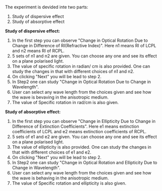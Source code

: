 The experiment is devided inte two parts:  

 1. Study of dispersive effect  
 2. Study of absorptive effect   

**Study of dispersive effect:**  

1. In the first step you can observe "Change in Optical Rotation Due to Change in Difference of RI(Refractive Index)". Here n1 means RI of LCPL and n2 means RI of RCPL.  
2. 5 sets of n1 and n2 are given. You can choose any one and see its effect on a plane polarised light.  
3. The value of specific rotation in radian/ cm is also provided. One can study the changes in that with different choices of n1 and n2.  
4. On clicking "Next" you will be lead to step 2.  
5. In Step2 one can study "Change in Optical Rotation Due to Change in Wavelength".  
6. User can select any wave length from the choices given and see how the wave is bevaving in the anisotropic medium.  
7. The value of Specific rotation in rad/cm is also given.  

**Study of absorptive effect:**  

1. In the first step you can observe "Change in Ellipticity Due to Change in Difference of Extinction Coefficients". Here e1 means extinction coefficients of LCPL and e2 means extinction coefficients of RCPL.  
2. 5 sets of e1 and e2 are given. You can choose any one and see its effect on a plane polarised light.  
3. The value of ellipticity is also provided. One can study the changes in that with different choices of e1 and e2.  
4. On clicking "Next" you will be lead to step 2.  
5. In Step2 one can study "Change in Optical Rotation and Ellipticity Due to Change in Wavelength".  
6. User can select any wave length from the choices given and see how the wave is behaving in the anisotropic medium.  
7. The value of Specific rotation and ellipticity is also given.
